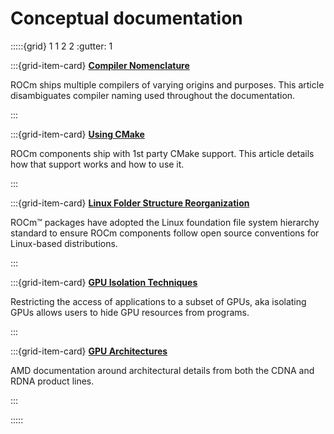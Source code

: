 # Conceptual documentation

:::::{grid} 1 1 2 2
:gutter: 1

:::{grid-item-card}
**[Compiler Nomenclature](./compiler_disambiguation.md)**

ROCm ships multiple compilers of varying origins and purposes. This article
disambiguates compiler naming used throughout the documentation.

:::

:::{grid-item-card}
**[Using CMake](./cmake_packages.rst)**

ROCm components ship with 1st party CMake support. This article details how that
support works and how to use it.

:::

:::{grid-item-card}
**[Linux Folder Structure Reorganization](./file_reorg.md)**

ROCm™ packages have adopted the Linux foundation file system hierarchy standard
to ensure ROCm components follow open source conventions for Linux-based
distributions.

:::

:::{grid-item-card}
**[GPU Isolation Techniques](./gpu_isolation.md)**

Restricting the access of applications to a subset of GPUs, aka isolating GPUs
allows users to hide GPU resources from programs.

:::

:::{grid-item-card}
**[GPU Architectures](./gpu_arch.md)**

AMD documentation around architectural details from both the CDNA and RDNA
product lines.

:::

:::::

